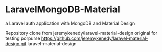 # LaravelMongoDB-Material
a Laravel auth application with MongoDB and Material Design

Repository clone from jeremykenedy/laravel-material-design original for testing porpurse
https://github.com/jeremykenedy/laravel-material-design.git laravel-material-design

